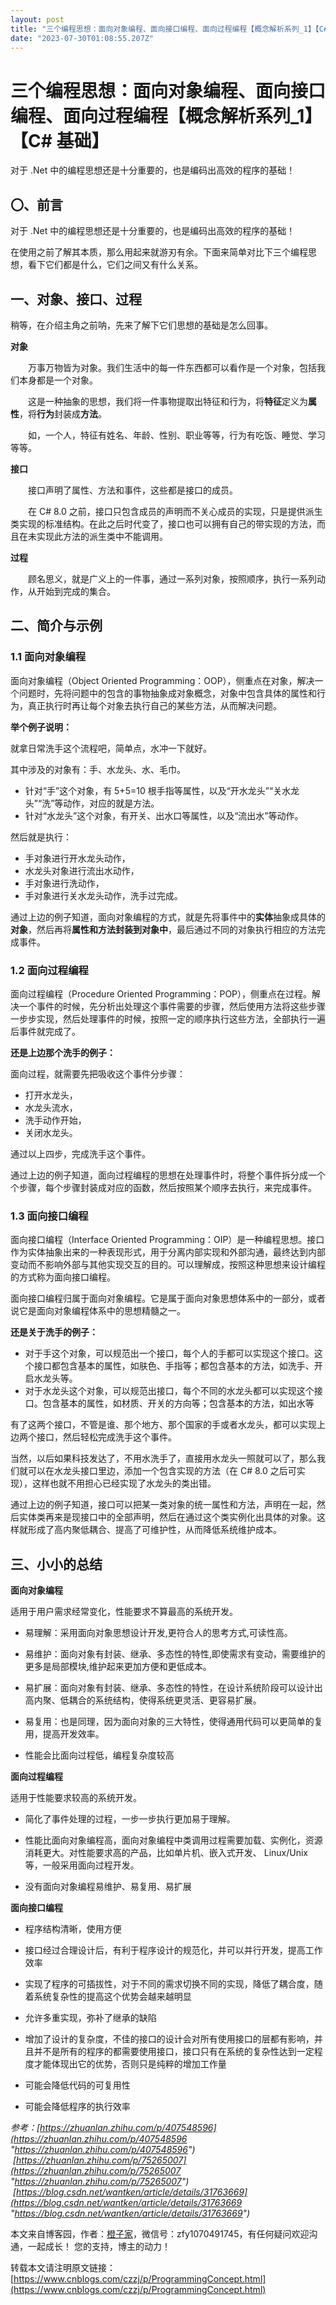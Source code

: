```yaml
---
layout: post
title: "三个编程思想：面向对象编程、面向接口编程、面向过程编程【概念解析系列_1】【C# 基础】"
date: "2023-07-30T01:08:55.207Z"
---
```

三个编程思想：面向对象编程、面向接口编程、面向过程编程【概念解析系列\_1】【C# 基础】
=============================================

对于 .Net 中的编程思想还是十分重要的，也是编码出高效的程序的基础！

〇、前言
----

对于 .Net 中的编程思想还是十分重要的，也是编码出高效的程序的基础！

在使用之前了解其本质，那么用起来就游刃有余。下面来简单对比下三个编程思想，看下它们都是什么，它们之间又有什么关系。

一、对象、接口、过程
----------

稍等，在介绍主角之前呐，先来了解下它们思想的基础是怎么回事。

**对象**

  万事万物皆为对象。我们生活中的每一件东西都可以看作是一个对象，包括我们本身都是一个对象。

  这是一种抽象的思想，我们将一件事物提取出特征和行为，将**特征**定义为**属性**，将**行为**封装成**方法**。

  如，一个人，特征有姓名、年龄、性别、职业等等，行为有吃饭、睡觉、学习等等。

**接口**

  接口声明了属性、方法和事件，这些都是接口的成员。

  在 C# 8.0 之前，接口只包含成员的声明而不关心成员的实现，只是提供派生类实现的标准结构。在此之后时代变了，接口也可以拥有自己的带实现的方法，而且在未实现此方法的派生类中不能调用。

**过程**

  顾名思义，就是广义上的一件事，通过一系列对象，按照顺序，执行一系列动作，从开始到完成的集合。

二、简介与示例
-------

### 1.1 面向对象编程

面向对象编程（Object Oriented Programming：OOP），侧重点在对象，解决一个问题时，先将问题中的包含的事物抽象成对象概念，对象中包含具体的属性和行为，真正执行时再让每个对象去执行自己的某些方法，从而解决问题。

**举个例子说明：**

就拿日常洗手这个流程吧，简单点，水冲一下就好。

其中涉及的对象有：手、水龙头、水、毛巾。

*   针对“手”这个对象，有 5+5=10 根手指等属性，以及“开水龙头”“关水龙头”“洗”等动作，对应的就是方法。
*   针对“水龙头”这个对象，有开关、出水口等属性，以及“流出水”等动作。

然后就是执行：

*   手对象进行开水龙头动作，
*   水龙头对象进行流出水动作，
*   手对象进行洗动作，
*   手对象进行关水龙头动作，洗手过完成。

通过上边的例子知道，面向对象编程的方式，就是先将事件中的**实体**抽象成具体的**对象**，然后再将**属性和方法封装到对象中**，最后通过不同的对象执行相应的方法完成事件。

### 1.2 面向过程编程

面向过程编程（Procedure Oriented Programming：POP），侧重点在过程。解决一个事件的时候，先分析出处理这个事件需要的步骤，然后使用方法将这些步骤一步步实现，然后处理事件的时候，按照一定的顺序执行这些方法，全部执行一遍后事件就完成了。

**还是上边那个洗手的例子：**

面向过程，就需要先把吸收这个事件分步骤：

*   打开水龙头，
*   水龙头流水，
*   洗手动作开始，
*   关闭水龙头。

通过以上四步，完成洗手这个事件。

通过上边的例子知道，面向过程编程的思想在处理事件时，将整个事件拆分成一个个步骤，每个步骤封装成对应的函数，然后按照某个顺序去执行，来完成事件。

### 1.3 面向接口编程

面向接口编程（Interface Oriented Programming：OIP）是一种编程思想。接口作为实体抽象出来的一种表现形式，用于分离内部实现和外部沟通，最终达到内部变动而不影响外部与其他实现交互的目的。可以理解成，按照这种思想来设计编程的方式称为面向接口编程。

面向接口编程归属于面向对象编程。它是属于面向对象思想体系中的一部分，或者说它是面向对象编程体系中的思想精髓之一。

**还是关于洗手的例子：**

*   对于手这个对象，可以规范出一个接口，每个人的手都可以实现这个接口。这个接口都包含基本的属性，如肤色、手指等；都包含基本的方法，如洗手、开启水龙头等。
*   对于水龙头这个对象，可以规范出接口，每个不同的水龙头都可以实现这个接口。包含基本的属性，如材质、开关的方向等；包含基本的方法，如出水等

有了这两个接口，不管是谁、那个地方、那个国家的手或者水龙头，都可以实现上边两个接口，然后轻松完成洗手这个事件。

当然，以后如果科技发达了，不用水洗手了，直接用水龙头一照就可以了，那么我们就可以在水龙头接口里边，添加一个包含实现的方法（在 C# 8.0 之后可实现），这样也就不用担心已经实现了水龙头的类出错。

通过上边的例子知道，接口可以把某一类对象的统一属性和方法，声明在一起，然后实体类再来是现接口中的全部声明，然后在通过这个类实例化出具体的对象。这样就形成了高内聚低耦合、提高了可维护性，从而降低系统维护成本。

三、小小的总结
-------

**面向对象编程**

适用于用户需求经常变化，性能要求不算最高的系统开发。

*   易理解：采用面向对象思想设计开发,更符合人的思考方式,可读性高。
*   易维护：面向对象有封装、继承、多态性的特性,即使需求有变动，需要维护的更多是局部模块,维护起来更加方便和更低成本。
*   易扩展：面向对象有封装、继承、多态性的特性，在设计系统阶段可以设计出高内聚、低耦合的系统结构，使得系统更灵活、更容易扩展。
*   易复用：也是同理，因为面向对象的三大特性，使得通用代码可以更简单的复用，提高开发效率。

*   性能会比面向过程低，编程复杂度较高

**面向过程编程**

适用于性能要求较高的系统开发。

*   简化了事件处理的过程，一步一步执行更加易于理解。
*   性能比面向对象编程高，面向对象编程中类调用过程需要加载、实例化，资源消耗更大。对性能要求高的产品，比如单片机、嵌入式开发、 Linux/Unix 等，一般采用面向过程开发。

*   没有面向对象编程易维护、易复用、易扩展

**面向接口编程**

*   程序结构清晰，使用方便
*   接口经过合理设计后，有利于程序设计的规范化，并可以并行开发，提高工作效率
*   实现了程序的可插拔性，对于不同的需求切换不同的实现，降低了耦合度，随着系统复杂性的提高这个优势会越来越明显
*   允许多重实现，弥补了继承的缺陷

*   增加了设计的复杂度，不佳的接口的设计会对所有使用接口的层都有影响，并且并不是所有的程序的都需要使用接口，接口只有在系统的复杂性达到一定程度才能体现出它的优势，否则只是纯粹的增加工作量
*   可能会降低代码的可复用性
*   可能会降低程序的执行效率

_参考：[https://zhuanlan.zhihu.com/p/407548596](https://zhuanlan.zhihu.com/p/407548596 "https://zhuanlan.zhihu.com/p/407548596")  [https://zhuanlan.zhihu.com/p/75265007](https://zhuanlan.zhihu.com/p/75265007 "https://zhuanlan.zhihu.com/p/75265007")  [https://blog.csdn.net/wantken/article/details/31763669](https://blog.csdn.net/wantken/article/details/31763669 "https://blog.csdn.net/wantken/article/details/31763669")_

本文来自博客园，作者：[橙子家](https://www.cnblogs.com/czzj/)，微信号：zfy1070491745，有任何疑问欢迎沟通，一起成长！ 您的支持，博主的动力！

转载本文请注明原文链接：[https://www.cnblogs.com/czzj/p/ProgrammingConcept.html](https://www.cnblogs.com/czzj/p/ProgrammingConcept.html)